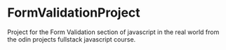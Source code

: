 # FormValidationProject
Project for the Form Validation section of javascript in the real world from the odin projects fullstack javascript course.
